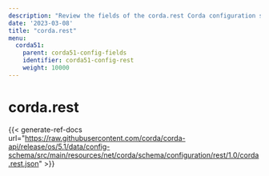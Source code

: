 ```yaml
---
description: "Review the fields of the corda.rest Corda configuration section."
date: '2023-03-08'
title: "corda.rest"
menu:
  corda51:
    parent: corda51-config-fields
    identifier: corda51-config-rest
    weight: 10000
---
```

# corda.rest

{{< generate-ref-docs url="https://raw.githubusercontent.com/corda/corda-api/release/os/5.1/data/config-schema/src/main/resources/net/corda/schema/configuration/rest/1.0/corda.rest.json" >}}
